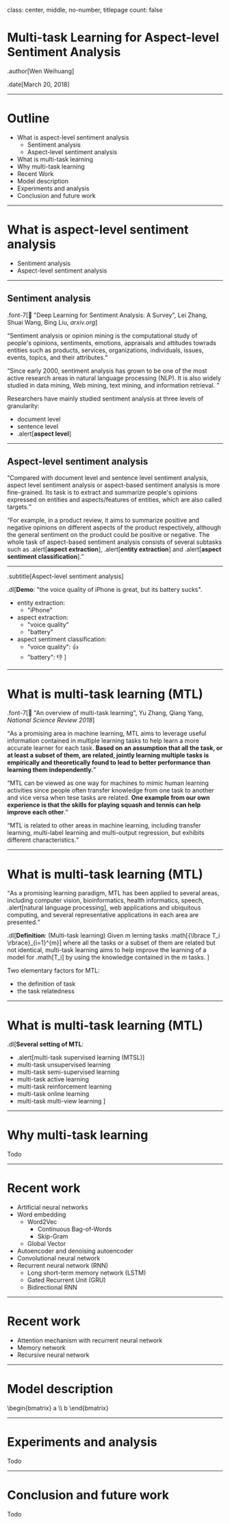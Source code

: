 class: center, middle, no-number, titlepage
count: false



# Multi-task Learning for Aspect-level Sentiment Analysis

.author[Wen Weihuang]

.date[March 20, 2018]

---

# Outline

- What is aspect-level sentiment analysis
    - Sentiment analysis
    - Aspect-level sentiment analysis
- What is multi-task learning
- Why multi-task learning
- Recent Work
- Model description
- Experiments and analysis
- Conclusion and future work

---

# What is aspect-level sentiment analysis

- Sentiment analysis
- Aspect-level sentiment analysis

---

## Sentiment analysis

.font-7[📄 "Deep Learning for Sentiment Analysis: A Survey", Lei Zhang, Shuai Wang, Bing Liu, *arxiv.org*]

<q>Sentiment analysis or opinion mining is the computational study of people's opinions, sentiments, emotions, appraisals and attitudes towrads entities such as products, services, organizations, individuals, issues, events, topics, and their attributes.</q>

<q>Since early 2000, sentiment analysis has grown to be one of the most active research areas in natural language processing (NLP). It is also widely studied in data mining, Web mining, text mining, and information retrieval. </q>

Researchers have mainly studied sentiment analysis at three levels of granularity:
- document level
- sentence level
- .alert[**aspect level**]

---

## Aspect-level sentiment analysis

<q>Compared with document level and sentence level sentiment analysis, aspect level sentiment analysis or aspect-based sentiment analysis is more fine-grained. Its task is to extract and summarize people's opinions expressed on entities and aspects/features of entities, which are also called targets.</q>

<q>For example, in a product review, it aims to summarize positive and negative opinions on different aspects of the product respectively, although the general sentiment on the product could be positive or negative. The whole task of aspect-based sentiment analysis consists of several subtasks such as .alert[**aspect extraction**], .alert[**entity extraction**] and .alert[**aspect sentiment classification**].</q>

---
.subtitle[Aspect-level sentiment analysis]

.dl[**Demo**: "the voice quality of iPhone is great, but its battery sucks".

- entity extraction:
    -  "iPhone"
- aspect extraction:
    -  "voice quality"
    -  "battery"
- aspect sentiment classification: 
    - "voice quality": 👍
    - "battery": 👎
]

---

# What is multi-task learning (MTL)

.font-7[📄 "An overview of multi-task learning", Yu Zhang, Qiang Yang, *National Science Review 2018*]

<q>As a promising area in machine learning, MTL aims to leverage useful information contained in multiple learning tasks to help learn a more accurate learner for each task. **Based on an assumption that all the task, or at least a subset of them, are related, jointly learning multiple tasks is empirically and theoretically found to lead to better performance than learning them independently.**</q>

<q>MTL can be viewed as one way for machines to mimic human learning activities since people often transfer knowledge from one task to another and vice versa when tese tasks are related. **One example from our own experience is that the skills for playing squash and tennis can help improve each other**.</q>

<q>MTL is related to other areas in machine learning, including transfer learning, multi-label learning and multi-output regression, but exhibits different characteristics.</q>

---

# What is multi-task learning (MTL)

<q>As a promising learning paradigm, MTL has been applied to several areas, including computer vision, bioinformatics, health informatics, speech, .alert[natural language processing], web applications and ubiquitous computing, and several representative applications in each area are presented.</q>

.dl[**Definition**: (Multi-task learning) Given m lerning tasks .math[{\lbrace T_i \rbrace}_{i=1}^{m}] where all the tasks or a subset of them are related but not identical, multi-task learning aims to help improve the learning of a model for .math[T_i] by using the knowledge contained in the *m* tasks.
]

Two elementary factors for MTL:
- the definition of task
- the task relatedness

---

# What is multi-task learning (MTL)

.dl[**Several setting of MTL**:
- .alert[multi-task supervised learning (MTSL)]
- multi-task unsupervised learning
- multi-task semi-supervised learning
- multi-task active learning
- multi-task reinforcement learning
- multi-task online learning
- multi-task multi-view learning
]



---

# Why multi-task learning

Todo

---

# Recent work

- Artificial neural networks
- Word embedding
    - Word2Vec
        - Continuous Bag-of-Words
        - Skip-Gram
    - Global Vector
- Autoencoder and denoising autoencoder
- Convolutional neural network
- Recurrent neural network (RNN)
    - Long short-term memory network (LSTM)
    - Gated Recurrent Unit (GRU)
    - Bidirectional RNN


---

# Recent work

- Attention mechanism with recurrent neural network
- Memory network
- Recursive neural network

---

# Model description

<div class="math">
\begin{bmatrix}
a  \\
b
\end{bmatrix}
</div>


<!-- .math[
\begin{bmatrix}
a & b \\\\
c & d
\end{bmatrix}
] -->

---

# Experiments and analysis

Todo

---

# Conclusion and future work

Todo
